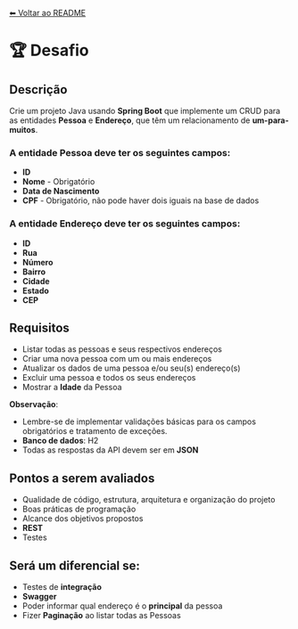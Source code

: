 [⬅ Voltar ao README](README.md)

# 🏆 Desafio

## Descrição
Crie um projeto Java usando **Spring Boot** que implemente um CRUD para as entidades **Pessoa** e **Endereço**, que têm um relacionamento de **um-para-muitos**.

### A entidade **Pessoa** deve ter os seguintes campos:
- **ID**
- **Nome** - Obrigatório
- **Data de Nascimento**
- **CPF** - Obrigatório, não pode haver dois iguais na base de dados

### A entidade **Endereço** deve ter os seguintes campos:
- **ID**
- **Rua**
- **Número**
- **Bairro**
- **Cidade**
- **Estado**
- **CEP**

## Requisitos

- Listar todas as pessoas e seus respectivos endereços
- Criar uma nova pessoa com um ou mais endereços
- Atualizar os dados de uma pessoa e/ou seu(s) endereço(s)
- Excluir uma pessoa e todos os seus endereços
- Mostrar a **Idade** da Pessoa

**Observação**: 
- Lembre-se de implementar validações básicas para os campos obrigatórios e tratamento de exceções.
- **Banco de dados**: H2
- Todas as respostas da API devem ser em **JSON**

## Pontos a serem avaliados

- Qualidade de código, estrutura, arquitetura e organização do projeto
- Boas práticas de programação
- Alcance dos objetivos propostos
- **REST**
- Testes

## Será um diferencial se:

- Testes de **integração**
- **Swagger**
- Poder informar qual endereço é o **principal** da pessoa
- Fizer **Paginação** ao listar todas as Pessoas
